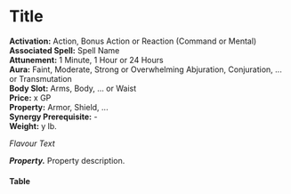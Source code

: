 # Title

**Activation:** Action, Bonus Action or Reaction (Command or Mental)  
**Associated Spell:** Spell Name  
**Attunement:** 1 Minute, 1 Hour or 24 Hours  
**Aura:** Faint, Moderate, Strong or Overwhelming Abjuration, Conjuration, ... or Transmutation  
**Body Slot:** Arms, Body, ... or Waist  
**Price:** x GP  
**Property:** Armor, Shield, ...  
**Synergy Prerequisite:** -  
**Weight:** y lb.

*Flavour Text*

***Property.*** Property description.

#### Table
